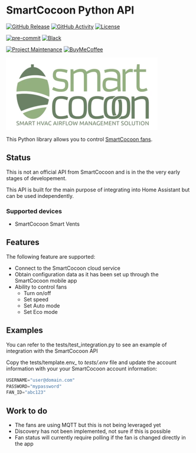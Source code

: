 # SmartCocoon Python API

[![GitHub Release][releases-shield]][releases]
[![GitHub Activity][commits-shield]][commits]
[![License][license-shield]](LICENSE)

[![pre-commit][pre-commit-shield]][pre-commit]
[![Black][black-shield]][black]

[![Project Maintenance][maintenance-shield]][user_profile]
[![BuyMeCoffee][buymecoffeebadge]][buymecoffee]

![logo](logo.png)

This Python library allows you to control [SmartCocoon fans](https://mysmartcocoon.com/).

## Status

This is not an official API from SmartCocoon and is in the the very early stages of developement.

This API is built for the main purpose of integrating into Home Assistant but can be used independently.

### Supported devices

- SmartCocoon Smart Vents

## Features

The following feature are supported:

- Connect to the SmartCocoon cloud service
- Obtain configuration data as it has been set up through the SmartCocoon mobile app
- Ability to control fans
  - Turn on/off
  - Set speed
  - Set Auto mode
  - Set Eco mode

## Examples

You can refer to the tests/test_integration.py to see an example of integration with the
SmartCocoon API

Copy the tests/template.env_ to _tests/.env_ file and update the account information with your your SmartCocoon account information:

```python
USERNAME="user@domain.com"
PASSWORD="mypassword"
FAN_ID="abc123"
```

## Work to do

- The fans are using MQTT but this is not being leveraged yet
- Discovery has not been implemented, not sure if this is possible
- Fan status will currently require polling if the fan is changed directly in the app

[black]: https://github.com/psf/black
[black-shield]: https://img.shields.io/badge/code%20style-black-000000.svg?style=for-the-badge
[buymecoffee]: https://www.buymeacoffee.com/davepearce
[buymecoffeebadge]: https://img.shields.io/badge/buy%20me%20a%20coffee-donate-yellow.svg?style=for-the-badge
[commits-shield]: https://img.shields.io/github/commit-activity/y/davecpearce/pysmartcocoon.svg?style=for-the-badge
[commits]: https://github.com/davecpearce/pymywatertoronto/commits/main
[forum-shield]: https://img.shields.io/badge/community-forum-brightgreen.svg?style=for-the-badge
[forum]: https://community.home-assistant.io/
[license-shield]: https://img.shields.io/github/license/davecpearce/pysmartcocoon.svg?style=for-the-badge
[maintenance-shield]: https://img.shields.io/badge/maintainer-%40davecpearce-blue.svg?style=for-the-badge
[pre-commit]: https://github.com/pre-commit/pre-commit
[pre-commit-shield]: https://img.shields.io/badge/pre--commit-enabled-brightgreen?style=for-the-badge
[releases-shield]: https://img.shields.io/github/release/davecpearce/pysmartcocoon.svg?style=for-the-badge
[releases]: https://github.com/davecpearce/pysmartcocoon/releases
[user_profile]: https://github.com/davecpearce
